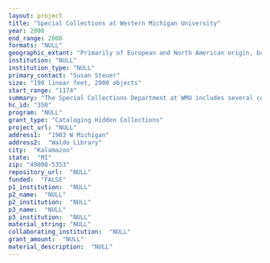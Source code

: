 ```yaml
--- 
layout: project 
title: "Special Collections at Western Michigan University"
year: 2008
end_range: 2008
formats: "NULL"
geographic_extant: "Primarily of European and North American origin, but also include some materials from other parts of the world."
institution: "NULL"
institution_type: "NULL"
primary_contact: "Susan Steuer"
size: "190 linear feet, 2900 objects"
start_range: "1174"
summary: "The Special Collections Department at WMU includes several collections for this grant. 1) The Institute of Cistercian Studies Collection (ICSC) on permanent loan from the Abbey of Gethsemani in Trappist, Kentucky since 1972 (Obrecht collection). ICSC is the most significant collection of the Cistercian monastic tradition in North America and includes medieval manuscripts dating from 1174, printed books (incunabula to today), working papers and collections from prominent Cistercian monks and scholars of the order such as M. Basil Pennington and Jeremiah O'Sullivan. 2) WMU Medieval Studies collection, purchased to complement the loan, and working papers of medieval scholars outside of the order, such as the RHC Davis Manuscript collection."
hc_id: "350"
program: "NULL"
grant_type: "Cataloging Hidden Collections"
project_url: "NULL"
address1:  "1903 W Michigan"
address2:  "Waldo Library"
city:  "Kalamazoo"
state:  "MI"
zip: "49008-5353"
repository_url:  "NULL"
funded:  "FALSE"
p1_institution:  "NULL"
p2_name:  "NULL"
p2_institution:  "NULL"
p3_name:  "NULL"
p3_institution:  "NULL"
material_string: "NULL"
collaborating_institution:  "NULL"
grant_amount:  "NULL"
material_description:  "NULL"
---
```

